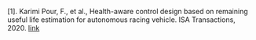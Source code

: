 

[1].	Karimi Pour, F., et al., Health-aware control design based on remaining useful life estimation for autonomous racing vehicle. ISA Transactions, 2020.
[link](https://doi.org/10.1016/j.isatra.2020.03.032)
